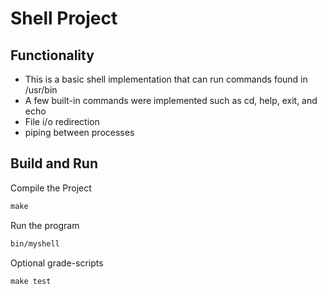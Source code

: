 # Shell Project

## Functionality

  - This is a basic shell implementation that can run commands found in /usr/bin 
  - A few built-in commands were implemented such as cd, help, exit, and echo
  - File i/o redirection
  - piping between processes 

## Build and Run 
  
Compile the Project
  
``` Makefile
make
```

Run the program

``` Bash 
bin/myshell
```

Optional grade-scripts

``` Makefile 
make test
```
